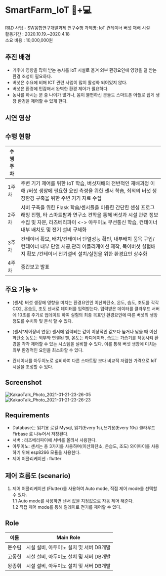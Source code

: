# SmartFarm_IoT 🍄+💻

R&D 사업 - SW융합연구개발과제 연구수행
과제명: IoT 컨테이너 버섯 재배 시설  
활동기간 : 2020.10.19.~2020.4.18  
소요 비용 : 10,000,000원


## 추진 배경 

- 기후에 영향을 많이 받는 농사를 IoT 시설로 옮겨 외부 환경요인에 영향을 덜 받는 환경 조성이 필요하다.  
- 버섯은 수요에 비해 ICT 관련 사업이 많이 활성화 되어있지 않다.  
- 버섯은 환경에 민감해서 완벽한 환경 제어가 필요하다.  
- 농사를 하시는 분 중 나이가 많거나, 몸이 불편하신 분들도 스마트폰 어플로 쉽게 생장 환경을 제어할 수 있게 한다.   

## 시연 영상


## 수행 현황
|수행주차||  
|------|---|  
|1주차|주변 기기 제어를 위한 IoT 학습, 버섯재배의 전반적인 재배과정 이해 /버섯 생장에 필요한 요인 측정을 위한 센서 학습, 최적의 버섯 생장환경 구축을 위한 주변 기기 자료 수집 |
|2주차|서버 구축을 위한 Flask 학습/센서들을 이용한 간단한 센싱 프로그래밍 진행, 타 스마트팜과 연구소 견학을 통해 버섯과 시설 관련 정보 수집 및 자문, 라즈베리파이 <-> 아두이노 무선통신 학습, 컨테이너 내부 배치도 및 전기 설비 구체화 |
|3주차|컨테이너 확보, 배치/컨테이너 단열성능 확인, 내부배치 품목 구입/컨테이너 내부 단열 시공,관리 어플리케이션 제작, 목이버섯 실험배지 확보 /컨테이너 전기설비 설치/실험을 위한 환경요인 상수화 | 
|4주차| 중간보고 발표| 


## 주요 기능 ✨
- (센서) 버섯 생장에 영향을 미치는 환경요인인 이산화탄소, 온도, 습도, 조도를 각각 CO2, 온습도, 조도 센서로 데이터를 입력받는다. 입력받은 데이터를 클라우드 서버에 10초를 주기로 업데이트 하여 실험의 최종 목표인 환경요인에 따른 버섯의 생장 정도를 수치화 및 분석 할 수 있다.

 - (센서*제어장비 연동) 센서에 입력되는 값이 이상적인 값보다 높거나 낮을 때 이산화탄소 농도는 외부와 연결된 팬, 온도는 라디에이터, 습도는 가습기를 작동시켜 환경을 각각 제어할 수 있는 시스템을 설비할 수 있다. 이를 통해 버섯 생장에 미치는 외부 환경적인 요인을 최소화할 수 있다. 
 
- 컨테이너를 아두이노로 설비하여 다른 스마트팜 보다 비교적 저렴한 가격으로 IoT 시설을 조성할 수 있다. 

## Screenshot
![KakaoTalk_Photo_2021-01-21-23-26-05](https://user-images.githubusercontent.com/42709887/105365001-26e36b00-5c41-11eb-9eda-e00020486e19.jpeg)
![KakaoTalk_Photo_2021-01-21-23-26-23](https://user-images.githubusercontent.com/42709887/105365008-2945c500-5c41-11eb-901d-e10b38979a1e.jpeg)

## Requirements

- Database는 읽기용 로컬 Mysql, 읽기(Every 1s),쓰기용(Every 10s) 클라우드 Firbase 로 나누어서 저장된다. 
- 서버 : 라즈베리파이에 서버를 올려서 사용한다.
- 아두이노: 센서는 총 3가지를 사용하며(이산화탄소, 온습도, 조도) 와이파이를 사용하기 위해 esp8266 모듈을 사용한다.
- 제어 어플리케이션 : flutter

## 제어 흐름도 (scenario)

1. 제어 어플리케이션 (Flutter)를 사용하여 Auto mode, 직접 제어 mode를 선택할 수 있다.  
1.1  Auto mode를 사용하면 센서 값을 지정값으로 자동 제어 해준다.  
1.2 직접 제어 mode를 통해 릴레이로 전기를 제어할 수 있다.  

## Role
|이름 |Main Role|  
|------|---|  
|문수림|시설 설비, 아두이노 설치 및 서버 DB개발|
|고동현|시설 설비, 아두이노 설치 및 서버 DB개발|
|왕종휘|시설 설비, 아두이노 설치 및 서버 DB개발|
